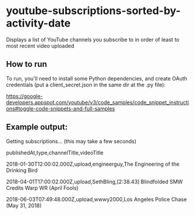 # youtube-subscriptions-sorted-by-activity-date

Displays a list of YouTube channels you subscribe to in order of least to most recent video uploaded

## How to run

To run, you'll need to install some Python dependencies, and create OAuth credentials (put a client_secret.json in the same dir at the .py file):

https://google-developers.appspot.com/youtube/v3/code_samples/code_snippet_instructions#toggle-code-snippets-and-full-samples

## Example output:

Getting subscriptions... (this may take a few seconds)

publishedAt,type,channelTitle,videoTitle

2018-01-30T12:00:02.000Z,upload,engineerguy,The Engineering of the Drinking Bird

2018-04-01T17:00:02.000Z,upload,SethBling,[2:38.43] Blindfolded SMW Credits Warp WR (April Fools)

2018-06-03T07:49:48.000Z,upload,wwwy2000,Los Angeles Police Chase (May 31, 2018)
